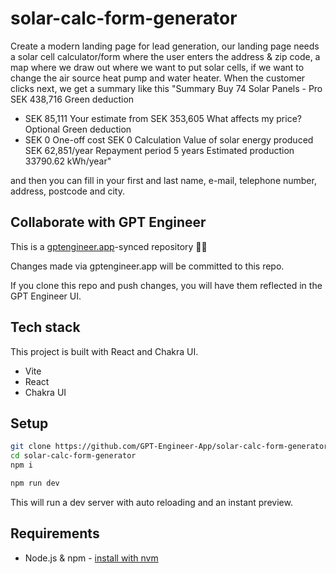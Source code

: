 # solar-calc-form-generator

Create a modern landing page for lead generation, our landing page needs a solar cell calculator/form where the user enters the address & zip code, a map where we draw out where we want to put solar cells, if we want to change the air source heat pump and water heater. When the customer clicks next, we get a summary like this "Summary
Buy
74 Solar Panels - Pro
SEK 438,716
Green deduction
- SEK 85,111
Your estimate
from SEK 353,605
What affects my price?
Optional
Green deduction
- SEK 0
One-off cost
SEK 0
Calculation
Value of solar energy produced
SEK 62,851/year
Repayment period
5 years
Estimated production
33790.62 kWh/year"

and then you can fill in your first and last name, e-mail, telephone number, address, postcode and city.

## Collaborate with GPT Engineer

This is a [gptengineer.app](https://gptengineer.app)-synced repository 🌟🤖

Changes made via gptengineer.app will be committed to this repo.

If you clone this repo and push changes, you will have them reflected in the GPT Engineer UI.

## Tech stack

This project is built with React and Chakra UI.

- Vite
- React
- Chakra UI

## Setup

```sh
git clone https://github.com/GPT-Engineer-App/solar-calc-form-generator.git
cd solar-calc-form-generator
npm i
```

```sh
npm run dev
```

This will run a dev server with auto reloading and an instant preview.

## Requirements

- Node.js & npm - [install with nvm](https://github.com/nvm-sh/nvm#installing-and-updating)
